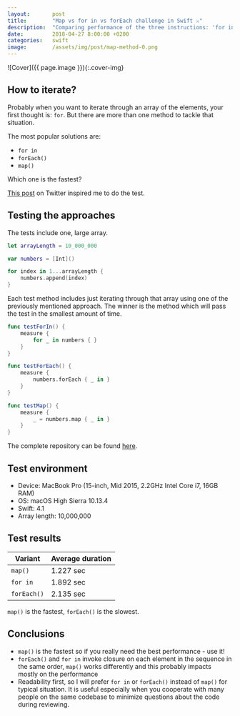 ```yaml
---
layout:       post
title:        "Map vs for in vs forEach challenge in Swift ⚔️"
description:  "Comparing performance of the three instructions: 'for in', 'for' and `forEach`"
date:         2018-04-27 8:00:00 +0200
categories:   swift
image:        /assets/img/post/map-method-0.png
---
```


![Cover]({{ page.image }}){:.cover-img}

## How to iterate?

Probably when you want to iterate through an array of the elements, your first thought is: `for`. But there are more than one method to tackle that situation.

The most popular solutions are:
- `for in`
- `forEach()`
- `map()`

Which one is the fastest?

[This post](https://twitter.com/szubyak/status/954329152160780288) on Twitter inspired me to do the test.


## Testing the approaches

The tests include one, large array.

```swift
let arrayLength = 10_000_000

var numbers = [Int]()

for index in 1...arrayLength {
    numbers.append(index)
}
```

Each test method includes just iterating through that array using one of the previously mentioned approach. The winner is the method which will pass the test in the smallest amount of time.

```swift
func testForIn() {
    measure {
        for _ in numbers { }
    }
}

func testForEach() {
    measure {
        numbers.forEach { _ in }
    }
}

func testMap() {
    measure {
        _ = numbers.map { _ in }
    }
}
```

The complete repository can be found [here](https://github.com/albinekcom/MapVsForInVsForEachChallenge).


## Test environment

- Device: MacBook Pro (15-inch, Mid 2015, 2.2GHz Intel Core i7, 16GB RAM)
- OS: macOS High Sierra 10.13.4
- Swift: 4.1
- Array length: 10,000,000


## Test results

| Variant     | Average duration |
|-------------|------------------|
| `map()`     | 1.227 sec        |
| `for in`    | 1.892 sec        |
| `forEach()` | 2.135 sec        |

`map()` is the fastest, `forEach()` is the slowest.


## Conclusions

- `map()` is the fastest so if you really need the best performance - use it!
- `forEach()` and `for in` invoke closure on each element in the sequence in the same order, `map()` works differently and this probably impacts mostly on the performance
- Readability first, so I will prefer `for in` or `forEach()` instead of `map()` for typical situation. It is useful especially when you cooperate with many people on the same codebase to minimize questions about the code during reviewing.

